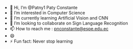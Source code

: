 - 👋 Hi, I’m @Patny1  Paty Constante
- 👀 I’m interested in Computer Science
- 🌱 I’m currently learning Artificial Vision and CNN
- 💞️ I’m looking to collaborate on Sign Language Recognition
- 📫 How to reach me : pnconstante@espe.edu.ec
- 😄 
- ⚡ Fun fact: Never stop learning

<!---
Patny1/Patny1 is a ✨ special ✨ repository because its `README.md` (this file) appears on your GitHub profile.
You can click the Preview link to take a look at your changes.
--->
